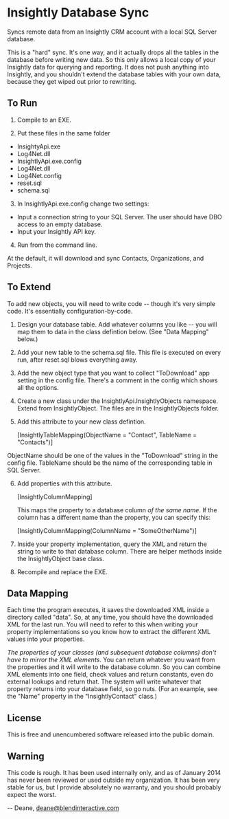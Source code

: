 Insightly Database Sync
=======================

Syncs remote data from an Insightly CRM account with a local SQL Server database.

This is a "hard" sync.  It's one way, and it actually drops all the tables in the database before writing new data.  So this only allows a local copy of your Insightly data for querying and reporting.  It does not push anything into Insightly, and you shouldn't extend the database tables with your own data, because they get wiped out prior to rewriting.

To Run
------

1. Compile to an EXE.

2. Put these files in the same folder

 * InsightyApi.exe
 * Log4Net.dll
 * InsightlyApi.exe.config
 * Log4Net.dll
 * Log4Net.config
 * reset.sql
 * schema.sql

3. In InsightlyApi.exe.config change two settings:

 * Input a connection string to your SQL Server.  The user should have DBO access to an empty database.
 * Input your Insightly API key.

4. Run from the command line.

At the default, it will download and sync Contacts, Organizations, and Projects.

To Extend
---------

To add new objects, you will need to write code -- though it's very simple code.  It's essentially configuration-by-code.

1. Design your database table.  Add whatever columns you like -- you will map them to data in the class defintion below. (See "Data Mapping" below.)

2. Add your new table to the schema.sql file.  This file is executed on every run, after reset.sql blows everything away.

3. Add the new object type that you want to collect "ToDownload" app setting in the config file.  There's a comment in the config which shows all the options.

4. Create a new class under the InsightlyApi.InsightlyObjects namespace. Extend from InsightlyObject.  The files are in the InsightlyObjects folder.

5. Add this attribute to your new class defintion.

    [InsightlyTableMapping(ObjectName = "Contact", TableName = "Contacts")]

 ObjectName should be one of the values in the "ToDownload" string in the config file.  TableName should be the name of the corresponding table in SQL Server.

6. Add properties with this attribute.

    [InsightlyColumnMapping]

   This maps the property to a database column _of the same name_.  If the column has a different name than the property, you can specify this:

    [InsightlyColumnMapping(ColumnName = "SomeOtherName")]

7. Inside your property implementation, query the XML and return the string to write to that database column.  There are helper methods inside the InsightlyObject base class.

8. Recompile and replace the EXE.

Data Mapping
--------------------
Each time the program executes, it saves the downloaded XML inside a directory called "data".  So, at any time, you should have the downloaded XML for the last run.  You will need to refer to this when writing your property implementations so you know how to extract the different XML values into your properties.

_The properties of your classes (and subsequent database columns) don't have to mirror the XML elements_.  You can return whatever you want from the properties and it will write to the database column.  So you can combine XML elements into one field, check values and return constants, even do external lookups and return that.  The system will write whatever that property returns into your database field, so go nuts.  (For an example, see the "Name" property in the "InsightlyContact" class.)

License
-------
This is free and unencumbered software released into the public domain.

Warning
---------
This code is rough. It has been used internally only, and as of January 2014 has never been reviewed or used outside my organization.  It has been very stable for us, but I provide absolutely no warranty, and you should probably expect the worst.

-- Deane, deane@blendinteractive.com